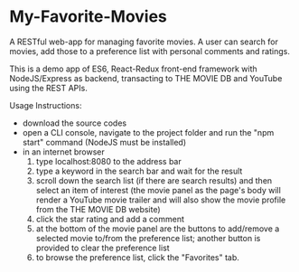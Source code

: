 # My-Favorite-Movies

A RESTful web-app for managing favorite movies.
A user can search for movies, add those to a preference list with personal comments and ratings.

This is a demo app of ES6, React-Redux front-end framework with NodeJS/Express as backend, transacting to THE MOVIE DB and YouTube using the REST APIs.

Usage Instructions:
- download the source codes
- open a CLI console, navigate to the project folder and run the "npm start" command (NodeJS must be installed)
- in an internet browser
  1) type localhost:8080 to the address bar
  2) type a keyword in the search bar and wait for the result
  3) scroll down the search list (if there are search results) and then select an item of interest (the movie panel as the page's body will render a YouTube movie trailer and will also show the movie profile from the THE MOVIE DB website)
  4) click the star rating and add a comment
  5) at the bottom of the movie panel are the buttons to add/remove a selected movie to/from the preference list; another button is provided to clear the preference list
  6) to browse the preference list, click the "Favorites" tab.
  
  
